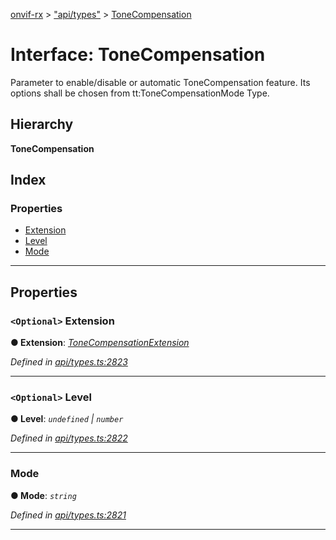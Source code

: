 [onvif-rx](../README.md) > ["api/types"](../modules/_api_types_.md) > [ToneCompensation](../interfaces/_api_types_.tonecompensation.md)

# Interface: ToneCompensation

Parameter to enable/disable or automatic ToneCompensation feature. Its options shall be chosen from tt:ToneCompensationMode Type.

## Hierarchy

**ToneCompensation**

## Index

### Properties

* [Extension](_api_types_.tonecompensation.md#extension)
* [Level](_api_types_.tonecompensation.md#level)
* [Mode](_api_types_.tonecompensation.md#mode)

---

## Properties

<a id="extension"></a>

### `<Optional>` Extension

**● Extension**: *[ToneCompensationExtension](_api_types_.tonecompensationextension.md)*

*Defined in [api/types.ts:2823](https://github.com/patrickmichalina/onvif-rx/blob/3ab1739/src/api/types.ts#L2823)*

___
<a id="level"></a>

### `<Optional>` Level

**● Level**: *`undefined` \| `number`*

*Defined in [api/types.ts:2822](https://github.com/patrickmichalina/onvif-rx/blob/3ab1739/src/api/types.ts#L2822)*

___
<a id="mode"></a>

###  Mode

**● Mode**: *`string`*

*Defined in [api/types.ts:2821](https://github.com/patrickmichalina/onvif-rx/blob/3ab1739/src/api/types.ts#L2821)*

___

